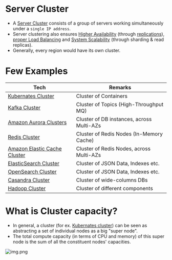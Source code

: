# Server Cluster
- A [Server Cluster](https://www.racksolutions.com/news/blog/server-cluster-how-it-works/) consists of a group of servers working simultaneously under a `single IP address`.
- Server clustering also ensures [Higher Availability](../Reliability/HighAvailability.md) (through [replications](../Database/ReplicationAndDataConsistency.md)), [proper Load Balancing](LoadBalancer.md) and [System Scalability](DBScalability.md) (through sharding & read replicas).
- Generally, every region would have its own cluster.

# Few Examples

| Tech                                                                                                  | Remarks                                     |
|-------------------------------------------------------------------------------------------------------|---------------------------------------------|
| [Kubernates Cluster](../../6_ContainerOrchestrationServices/Kubernates.md)                                                       | Cluster of Containers                       |
| [Kafka Cluster](../../4_MessageBrokers/Kafka/Readme.md)                                                         | Cluster of Topics (High-Throughput MQ)      |                     
| [Amazon Aurora Clusters](../../../2_AWSComponents/6_DatabaseServices/AmazonRDSAurora/Readme.md)          | Cluster of DB instances, across Multi-AZs   |
| [Redis Cluster](../../3_DatabaseComponents/In-Memory-Cache/Redis/RedisCluster.md)                        | Cluster of Redis Nodes (In-Memory Cache)    |
| [Amazon Elastic Cache Cluster](../../../2_AWSComponents/6_DatabaseServices/AmazonElasticCache.md)        | Cluster of Redis Nodes, across Multi-AZs    |
| [ElasticSearch Cluster](../../3_DatabaseComponents/Search-Indexes/ElasticSearch/ElasticSearchCluster.md) | Cluster of JSON Data, Indexes etc.          |
| [OpenSearch Cluster](../../../2_AWSComponents/6_DatabaseServices/AmazonOpenSearch.md)                    | Cluster of JSON Data, Indexes etc.          |
| [Casandra Cluster](../../3_DatabaseComponents/NoSQL-Databases/ApacheCasandra.md)                         | Cluster of wide-columns DBs                 |
| [Hadoop Cluster](../../5_BigDataComponents/BatchProcessing/ApacheHadoop)                                                 | Cluster of different components             |

# What is Cluster capacity?
- In general, a cluster (for ex. [Kubernates cluster](../../6_ContainerOrchestrationServices/Kubernates.md)) can be seen as abstracting a set of individual nodes as a big "super node".
- The total compute capacity (in terms of CPU and memory) of this super node is the sum of all the constituent nodes' capacities.

![img.png](../assets/server_cluster_img.png)